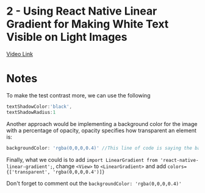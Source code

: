 # 2 - Using React Native Linear Gradient for Making White Text Visible on Light Images

[Video Link](https://egghead.io/lessons/react-native-using-react-native-linear-gradient-for-making-white-text-visible-on-light-images)

# Notes

<TimeStamp start="0:30" end="0:32">

To make the test contrast more, we can use the following 

```jsx
textShadowColor:'black',
textShadowRadius:1
```
</TimeStamp>

<TimeStamp start="0:56" end="1:10">

Another approach would be implementing a background color for the image with a percentage of opacity, opacity specifies how transparent an element is: 

```jsx 
backgroundColor: 'rgba(0,0,0,0.4)' //This line of code is saying the background will be black with opacity of 40%
```

</TimeStamp>

<TimeStamp start="1:23" end="1:28">

Finally, what we could is to add `import LinearGradient from 'react-native-linear-gradient';`, change `<View>` to `<LinearGradient>` and add `colors={['transparent', 'rgba(0,0,0,0.4')]}`

</TimeStamp>

<TimeStamp start="1:44" end="1:46">

Don't forget to comment out the `backgroundColor: 'rgba(0,0,0,0.4)'`  

</TimeStamp>

